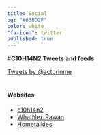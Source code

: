 ```yaml
---
title: Social
bg: "#63BD2F"
color: white
"fa-icon": twitter
published: true
---
```

#**C10H14N2 Tweets and feeds**

<div id="mdiv">

<div id="twt" >
<a class="twitter-timeline" href="https://twitter.com/actorinme" data-widget-id="531254831831191552">Tweets by @actorinme</a>
<script>!function(d,s,id){var js,fjs=d.getElementsByTagName(s)[0],p=/^http:/.test(d.location)?'http':'https';if(!d.getElementById(id)){js=d.createElement(s);js.id=id;js.src=p+"://platform.twitter.com/widgets.js";fjs.parentNode.insertBefore(js,fjs);}}(document,"script","twitter-wjs");</script>
</div>


<div id="fbwg" class="fb-like-box" data-href="https://www.facebook.com/C10H14N2thefilm" data-colorscheme="dark" data-show-faces="true" data-header="true" data-stream="false" data-show-border="true">
</div>

<div id="websi">
<br>
<h4 id="webs">Websites</h4>

<ul>
  <li><a href="http://www.c10h14n2thefilm.com/" target="_blank">c10h14n2</a></li>
  <li><a href="http://www.whatnextpawan.com/" target="_blank">WhatNextPawan</a></li>
  <li><a href="http://www.hometalkies.com/" target="_blank">Hometalkies</a></li>
</ul>

</div>
<script type="text/javascript">
  ( function() {
    if (window.CHITIKA === undefined) { window.CHITIKA = { 'units' : [] }; };
    var unit = {"calltype":"async[2]","publisher":"sharathdt","width":336,"height":280,"sid":"Chitika Default"};
    var placement_id = window.CHITIKA.units.length;
    window.CHITIKA.units.push(unit);
    document.write('<div id="chitikaAdBlock-' + placement_id + '"></div>');
}());
</script>
<script type="text/javascript" src="//cdn.chitika.net/getads.js" async></script>
</div>














